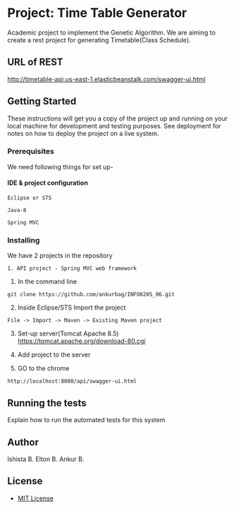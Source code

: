 # Project: Time Table Generator 
Academic project to implement the Genetic Algorithm. We are aiming to create a rest project for generating Timetable(Class Schedule).

## URL of REST
http://timetable-api.us-east-1.elasticbeanstalk.com/swagger-ui.html

## Getting Started

These instructions will get you a copy of the project up and running on your local machine for development and testing purposes. See deployment for notes on how to deploy the project on a live system.

### Prerequisites

We need following things for set up-

#### IDE & project configuration
```
Eclipse or STS
```
```
Java-8
```
```
Spring MVC
```

### Installing

We have 2 projects in the repository

```
1. API project - Spring MVC web framework
```
1) In the command line
```
git clone https://github.com/ankurbag/INFO6205_06.git
```
2) Inside Eclipse/STS Import the project
```
File -> Import -> Maven -> Existing Maven project
```
3) Set-up server(Tomcat Apache 8.5) https://tomcat.apache.org/download-80.cgi

4) Add project to the server

5) GO to the chrome
```
http://localhost:8080/api/swagger-ui.html
```

## Running the tests

Explain how to run the automated tests for this system

## Author
Ishista B.
Elton B.
Ankur B.

## License
* [MIT License](http://www.opensource.org/licenses/mit-license.php)
 
